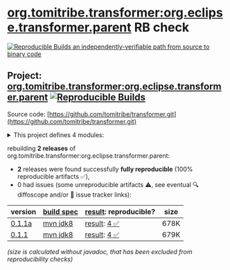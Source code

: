 [org.tomitribe.transformer:org.eclipse.transformer.parent](https://central.sonatype.com/artifact/org.tomitribe.transformer/org.eclipse.transformer.parent/versions) RB check
=======

[![Reproducible Builds](https://reproducible-builds.org/images/logos/rb.svg) an independently-verifiable path from source to binary code](https://reproducible-builds.org/)

## Project: [org.tomitribe.transformer:org.eclipse.transformer.parent](https://central.sonatype.com/artifact/org.tomitribe.transformer/org.eclipse.transformer.parent/versions) [![Reproducible Builds](https://img.shields.io/endpoint?url=https://raw.githubusercontent.com/jvm-repo-rebuild/reproducible-central/master/content/org/tomitribe/transformer/badge.json)](https://github.com/jvm-repo-rebuild/reproducible-central/blob/master/content/org/tomitribe/transformer/README.md)

Source code: [https://github.com/tomitribe/transformer.git](https://github.com/tomitribe/transformer.git)

<details><summary>This project defines 4 modules:</summary>

* [org.tomitribe.transformer:org.eclipse.transformer](https://central.sonatype.com/artifact/org.tomitribe.transformer/org.eclipse.transformer/0.1.1a)
* [org.tomitribe.transformer:org.eclipse.transformer.cli](https://central.sonatype.com/artifact/org.tomitribe.transformer/org.eclipse.transformer.cli/0.1.1a)
* [org.tomitribe.transformer:org.eclipse.transformer.maven](https://central.sonatype.com/artifact/org.tomitribe.transformer/org.eclipse.transformer.maven/0.1.1a)
* [org.tomitribe.transformer:org.eclipse.transformer.parent](https://central.sonatype.com/artifact/org.tomitribe.transformer/org.eclipse.transformer.parent/0.1.1a)
</details>

rebuilding **2 releases** of org.tomitribe.transformer:org.eclipse.transformer.parent:
- **2** releases were found successfully **fully reproducible** (100% reproducible artifacts :white_check_mark:),
- 0 had issues (some unreproducible artifacts :warning:, see eventual :mag: diffoscope and/or :memo: issue tracker links):

| version | [build spec](/BUILDSPEC.md) | [result](https://reproducible-builds.org/docs/jvm/): reproducible? | size |
| -- | --------- | ------ | -- |
| [0.1.1a](https://central.sonatype.com/artifact/org.tomitribe.transformer/org.eclipse.transformer.parent/0.1.1a/pom) | [mvn jdk8](org.eclipse.transformer.parent-0.1.1a.buildspec) | [result](org.eclipse.transformer.maven-0.1.1a.buildinfo): [4 :white_check_mark: ](org.eclipse.transformer.maven-0.1.1a.buildcompare) | 678K |
| [0.1.1](https://central.sonatype.com/artifact/org.tomitribe.transformer/org.eclipse.transformer.parent/0.1.1/pom) | [mvn jdk8](org.eclipse.transformer.parent-0.1.1.buildspec) | [result](org.eclipse.transformer.maven-0.1.1.buildinfo): [4 :white_check_mark: ](org.eclipse.transformer.maven-0.1.1.buildcompare) | 679K |

<i>(size is calculated without javadoc, that has been excluded from reproducibility checks)</i>

